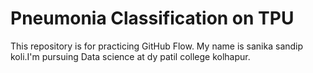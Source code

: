 # Pneumonia Classification on TPU
This repository is for practicing GitHub Flow.
My name is sanika sandip koli.I'm pursuing Data science at dy patil college kolhapur. 
